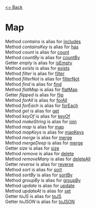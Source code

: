 [<= Back](../)

# Map

Method <i>contains</i> is alias for [includes](https://facebook.github.io/immutable-js/docs/#/List/includes) </br>
Method <i>containsKey</i> is alias for [has](https://facebook.github.io/immutable-js/docs/#/List/has) </br>
Method <i>count</i> is alias for [count](https://facebook.github.io/immutable-js/docs/#/List/count) </br>
Method <i>countBy</i> is alias for [countBy](https://facebook.github.io/immutable-js/docs/#/List/countBy) </br>
Getter <i>empty</i> is alias for [isEmpty](https://facebook.github.io/immutable-js/docs/#/List/isEmpty) </br>
Method <i>exists</i> is alias for [exists](https://facebook.github.io/immutable-js/docs/#/List/exists) </br>
Method <i>filter</i> is alias for [filter](https://facebook.github.io/immutable-js/docs/#/List/filter) </br>
Method <i>filterNot</i> is alias for [filterNot](https://facebook.github.io/immutable-js/docs/#/List/filterNot) </br>
Method <i>find</i> is alias for [find](https://facebook.github.io/immutable-js/docs/#/List/find) </br>
Method <i>flatMap</i> is alias for [flatMap](https://facebook.github.io/immutable-js/docs/#/List/flatMap) </br>
Getter <i>flipped</i> is alias for [flip](https://facebook.github.io/immutable-js/docs/#/List/flip) </br>
Method <i>forAll</i> is alias for [forAll](https://facebook.github.io/immutable-js/docs/#/List/forAll) </br>
Method <i>forEach</i> is alias for [forEach](https://facebook.github.io/immutable-js/docs/#/List/forEach) </br>
Method <i>get</i> is alias for [get](https://facebook.github.io/immutable-js/docs/#/List/get) </br>
Method <i>keyOf</i> is alias for [keyOf](https://facebook.github.io/immutable-js/docs/#/List/keyOf) </br>
Method <i>makeString</i> is alias for [join](https://facebook.github.io/immutable-js/docs/#/List/join) </br>
Method <i>map</i> is alias for [map](https://facebook.github.io/immutable-js/docs/#/List/map) </br>
Method <i>mapKeys</i> is alias for [mapKeys](https://facebook.github.io/immutable-js/docs/#/List/mapKeys) </br>
Method <i>merge</i> is alias for [merge](https://facebook.github.io/immutable-js/docs/#/List/merge) </br>
Method <i>mergeDeep</i> is alias for [merge](https://facebook.github.io/immutable-js/docs/#/List/merge) </br>
Getter <i>size</i> is alias for [size](https://facebook.github.io/immutable-js/docs/#/List/size) </br>
Method <i>remove</i> is alias for [delete](https://facebook.github.io/immutable-js/docs/#/List/delete) </br>
Method <i>removeMany</i> is alias for [deleteAll](https://facebook.github.io/immutable-js/docs/#/List/deleteAll) </br>
Getter <i>reverse</i> is alias for [reverse](https://facebook.github.io/immutable-js/docs/#/List/reverse) </br>
Method <i>sort</i> is alias for [sort](https://facebook.github.io/immutable-js/docs/#/List/sort) </br>
Method <i>sortBy</i> is alias for [sortBy](https://facebook.github.io/immutable-js/docs/#/List/sortBy) </br>
Method <i>groupBy</i> is alias for [groupBy](https://facebook.github.io/immutable-js/docs/#/List/groupBy) </br>
Method <i>update</i> is alias for [update](https://facebook.github.io/immutable-js/docs/#/List/update) </br>
Method <i>updateAt</i> is alias for [set](https://facebook.github.io/immutable-js/docs/#/List/set) </br>
Getter <i>toJS</i> is alias for [toJS](https://facebook.github.io/immutable-js/docs/#/List/toJS) </br>
Getter <i>toJSON</i> is alias for [toJSON](https://facebook.github.io/immutable-js/docs/#/List/toJSON) </br>
